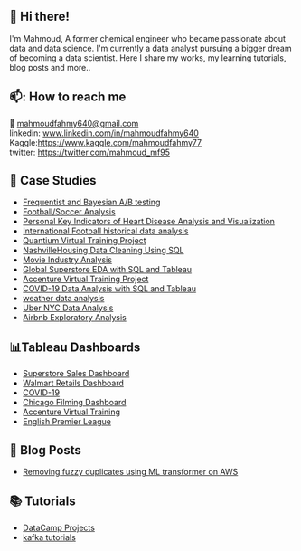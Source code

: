 ## :wave: Hi there!
I'm Mahmoud, A former chemical engineer who became passionate about data and data science. I'm currently a data analyst pursuing a bigger dream of becoming a data scientist. Here I share my works, my learning tutorials, blog posts and more.. 

## 📫: How to reach me 
:e-mail: mahmoudfahmy640@gmail.com\
linkedin: www.linkedin.com/in/mahmoudfahmy640 \
Kaggle:https://www.kaggle.com/mahmoudfahmy77 \
twitter: https://twitter.com/mahmoud_mf95

## 💼 Case Studies
* [Frequentist and Bayesian A/B testing](https://github.com/mahmoud-f95/Frequentist-and-Bayesian-A-B-testing)
* [Football/Soccer Analysis](https://github.com/mahmoud-f95/Football_analysis)
* [Personal Key Indicators of Heart Disease Analysis and Visualization](https://github.com/mahmoud-f95/Personal-Key-Indicators-of-Heart-Disease-Analysis-and-Visualization)
* [International Football historical data analysis](https://github.com/mahmoud-f95/International-Football-historical-data-analysis)
* [Quantium Virtual Training Project](https://github.com/mahmoud-f95/Quantium-Virtual-Training-Project)
* [NashvilleHousing Data Cleaning Using SQL](https://github.com/mahmoud-f95/NashvilleHousing-Data-Cleaning-Using-SQL)
* [Movie Industry Analysis](https://github.com/mahmoud-f95/Movie-Industry-Analysis)
* [Global Superstore EDA with SQL and Tableau](https://github.com/mahmoud-f95/Global_Superstore_EDA_with_SQL_and_Tableau)
* [Accenture Virtual Training Project](https://github.com/mahmoud-f95/Accenture-Virtual-Training-Project)
* [COVID-19 Data Analysis with SQL and Tableau](https://github.com/mahmoud-f95/COVID-19-Data-Analysis-with-SQL-and-Tableau)
* [weather data analysis](https://github.com/mahmoud-f95/weather-data-analysis)
* [Uber NYC Data Analysis](https://github.com/mahmoud-f95/Uber-NYC-Data-Analysis)
* [Airbnb Exploratory Analysis](https://github.com/mahmoud-f95/Airbnb-Exploratory-Analysis)

## :bar_chart:Tableau Dashboards
* [Superstore Sales Dashboard](https://public.tableau.com/app/profile/mahmoud.fahmy3177/viz/SuperstoreSalesDashboard_16547945544630/Dashboard1)
* [Walmart Retails Dashboard](https://public.tableau.com/views/WalmartRetailsDashboard/WalmartRetailsDashboard?:language=en-US&:display_count=n&:origin=viz_share_link)
* [COVID-19](https://public.tableau.com/views/COVID-19_16471845781770/COVID-19?:language=en-US&:display_count=n&:origin=viz_share_link)
* [Chicago Filming Dashboard](https://public.tableau.com/shared/YHYHBYZJF?:display_count=n&:origin=viz_share_link)
* [Accenture Virtual Training](https://public.tableau.com/views/AccentureVirtualTraining/Dashboard1?:language=en-US&:display_count=n&:origin=viz_share_link)
* [English Premier League](https://public.tableau.com/views/PremierLeague_16470264979570/EPL?:language=en-US&:display_count=n&:origin=viz_share_link)

## :page_facing_up: Blog Posts
* [Removing fuzzy duplicates using ML transformer on AWS](https://victorious-woolen-ed6.notion.site/Removing-Fuzzy-duplicates-using-ML-transformer-on-AWS-9477fe849ecb48db8940df268a37c18c)

## :books: Tutorials
* [DataCamp Projects](https://github.com/mahmoud-f95/DataCamp_Projects)
* [kafka tutorials](https://github.com/mahmoud-f95/kafka-tutorials)





